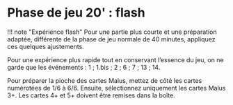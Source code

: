 # Phase de jeu 20' : flash

!!! note "Expérience flash"
   Pour une partie plus courte et une préparation adaptée, différente de la phase de jeu normale de 40 minutes, appliquez ces quelques ajustements.

Pour une expérience plus rapide tout en conservant l’essence du jeu, on ne garde que les événements : 1 ; 1.bis ; 2 ; 6 ; 7 ; 13 ; 14.

Pour préparer la pioche des cartes Malus, mettez de côté les cartes numérotées de 1/6 à 6/6.
Ensuite, sélectionnez uniquement les cartes Malus 3+. Les cartes 4+ et 5+ doivent être remises dans la boîte.